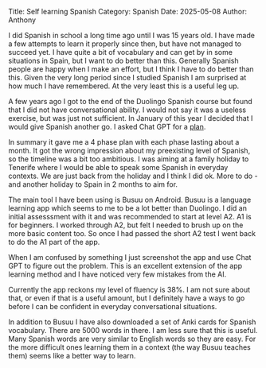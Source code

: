 Title: Self learning Spanish
Category: Spanish
Date: 2025-05-08
Author: Anthony

<!-- Google tag (gtag.js) -->
<script async src="https://www.googletagmanager.com/gtag/js?id=G-FYDC27JYB4"></script>
<script>
  window.dataLayer = window.dataLayer || [];
  function gtag(){dataLayer.push(arguments);}
  gtag('js', new Date());

  gtag('config', 'G-FYDC27JYB4');
</script>

I did Spanish in school a long time ago until I was 15 years old. I have made a few attempts to learn it properly since then, but have not managed to succeed yet. I have quite a bit of vocabulary and can get by in some situations in Spain, but I want to do better than this. Generally Spanish people are happy when I make an effort, but I think I have to do better than this. Given the very long period since I studied Spanish I am surprised at how much I have remembered. At the very least this is a useful leg up.

A few years ago I got to the end of the Duolingo Spanish course but found that I did not have conversational ability. I would not say it was a useless exercise, but was just not sufficient. In January of this year I decided that I would give Spanish another go. I asked Chat GPT for a [plan](https://chatgpt.com/share/681c5557-61a8-8013-bf72-6028eb8da3ae).

In summary it gave me a 4 phase plan with each phase lasting about a month. It got the wrong impression about my preexisting level of Spanish, so the timeline was a bit too ambitious. I was aiming at a family holiday to Tenerife where I would be able to speak some Spanish in everyday contexts. We are just back from the holiday and I think I did ok. More to do - and another holiday to Spain in 2 months to aim for.

The main tool I have been using is Busuu on Android. Busuu is a language learning app which seems to me to be a lot better than Duolingo. I did an initial assesssment with it and was recommended to start at level A2. A1 is for beginners. I worked through A2, but felt I needed to brush up on the more basic content too. So once I had passed the short A2 test I went back to do the A1 part of the app. 

When I am confused by something I just screenshot the app and use Chat GPT to figure out the problem. This is an excellent extension of the app learning method and I have noticed very few mistakes from the AI. 

Currently the app reckons my level of fluency is 38%. I am not sure about that, or even if that is a useful amount, but I definitely have a ways to go before I can be confident in everyday conversational situations. 

In addition to Busuu I have also downloaded a set of Anki cards for Spanish vocabulary. There are 5000 words in there. I am less sure that this is useful. Many Spanish words are very similar to English words so they are easy. For the more difficult ones learning them in a context (the way Busuu teaches them) seems like a better way to learn. 